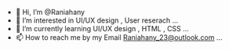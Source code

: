 - 👋 Hi, I’m @Raniahany
- 👀 I’m interested in UI/UX design , User reserach ...
- 🌱 I’m currently learning UI/UX design , HTML , CSS ...
- 📫 How to reach me by my Email Raniahany_23@outlook.com ...

<!---
Raniahany/Raniahany is a ✨ special ✨ repository because its `README.md` (this file) appears on your GitHub profile.
You can click the Preview link to take a look at your changes.
--->
